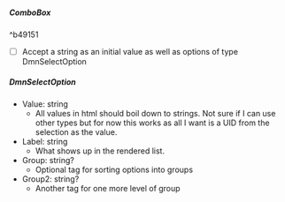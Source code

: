 ##### ComboBox
^b49151
- [ ] Accept a string as an initial value as well as options of type DmnSelectOption



##### DmnSelectOption
- Value: string
	- All values in html should boil down to strings. Not sure if I can use other types but for now this works as all I want is a UID from the selection as the value.
- Label: string
	- What shows up in the rendered list.
- Group: string?
	- Optional tag for sorting options into groups
- Group2: string?
	- Another tag for one more level of group